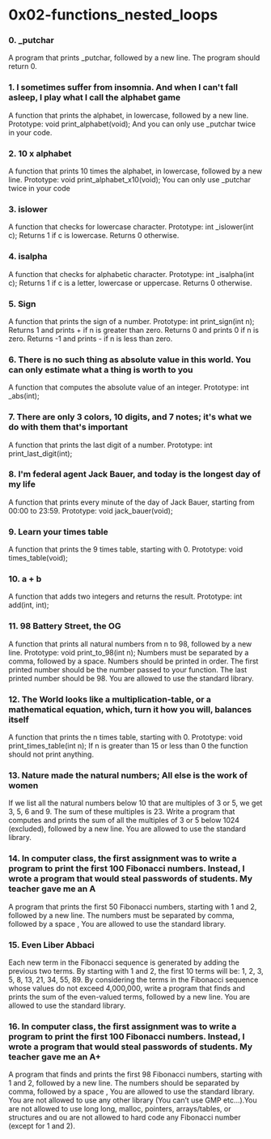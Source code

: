 # 0x02-functions_nested_loops
### 0. _putchar
A program that prints _putchar, followed by a new line. The program should return 0.
### 1. I sometimes suffer from insomnia. And when I can't fall asleep, I play what I call the alphabet game
A function that prints the alphabet, in lowercase, followed by a new line.
Prototype: void print_alphabet(void); And you can only use _putchar twice in your code.
### 2. 10 x alphabet
A function that prints 10 times the alphabet, in lowercase, followed by a new line.
Prototype: void print_alphabet_x10(void);
You can only use _putchar twice in your code
### 3. islower
A function that checks for lowercase character.
Prototype: int _islower(int c);
Returns 1 if c is lowercase. Returns 0 otherwise.
### 4. isalpha
A function that checks for alphabetic character.
Prototype: int _isalpha(int c);
Returns 1 if c is a letter, lowercase or uppercase. Returns 0 otherwise.
### 5. Sign
A function that prints the sign of a number.
Prototype: int print_sign(int n);
Returns 1 and prints + if n is greater than zero. Returns 0 and prints 0 if n is zero. Returns -1 and prints - if n is less than zero.
### 6. There is no such thing as absolute value in this world. You can only estimate what a thing is worth to you
A function that computes the absolute value of an integer.
Prototype: int _abs(int);
### 7. There are only 3 colors, 10 digits, and 7 notes; it's what we do with them that's important
A function that prints the last digit of a number.
Prototype: int print_last_digit(int);
### 8. I'm federal agent Jack Bauer, and today is the longest day of my life
A function that prints every minute of the day of Jack Bauer, starting from 00:00 to 23:59.
Prototype: void jack_bauer(void);
### 9. Learn your times table
A function that prints the 9 times table, starting with 0.
Prototype: void times_table(void);
### 10. a + b
A function that adds two integers and returns the result.
Prototype: int add(int, int);
### 11. 98 Battery Street, the OG
A function that prints all natural numbers from n to 98, followed by a new line.
Prototype: void print_to_98(int n);
Numbers must be separated by a comma, followed by a space. Numbers should be printed in order.
The first printed number should be the number passed to your function. The last printed number should be 98.
You are allowed to use the standard library.
### 12. The World looks like a multiplication-table, or a mathematical equation, which, turn it how you will, balances itself
A function that prints the n times table, starting with 0.
Prototype: void print_times_table(int n);
If n is greater than 15 or less than 0 the function should not print anything.
### 13. Nature made the natural numbers; All else is the work of women
If we list all the natural numbers below 10 that are multiples of 3 or 5, we get 3, 5, 6 and 9. The sum of these multiples is 23. Write a program that computes and prints the sum of all the multiples of 3 or 5 below 1024 (excluded), followed by a new line.
You are allowed to use the standard library.
### 14. In computer class, the first assignment was to write a program to print the first 100 Fibonacci numbers. Instead, I wrote a program that would steal passwords of students. My teacher gave me an A
A program that prints the first 50 Fibonacci numbers, starting with 1 and 2, followed by a new line.
The numbers must be separated by comma, followed by a space , You are allowed to use the standard library.
### 15. Even Liber Abbaci
Each new term in the Fibonacci sequence is generated by adding the previous two terms. By starting with 1 and 2, the first 10 terms will be: 1, 2, 3, 5, 8, 13, 21, 34, 55, 89. By considering the terms in the Fibonacci sequence whose values do not exceed 4,000,000, write a program that finds and prints the sum of the even-valued terms, followed by a new line. You are allowed to use the standard library.
### 16. In computer class, the first assignment was to write a program to print the first 100 Fibonacci numbers. Instead, I wrote a program that would steal passwords of students. My teacher gave me an A+
A program that finds and prints the first 98 Fibonacci numbers, starting with 1 and 2, followed by a new line.
The numbers should be separated by comma, followed by a space , You are allowed to use the standard library.
You are not allowed to use any other library (You can’t use GMP etc…).You are not allowed to use long long, malloc, pointers, arrays/tables, or structures and ou are not allowed to hard code any Fibonacci number (except for 1 and 2).
